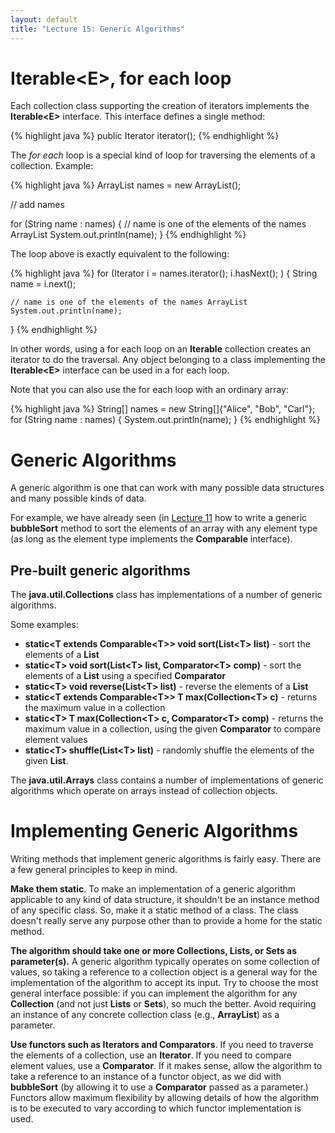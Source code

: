 ```yaml
---
layout: default
title: "Lecture 15: Generic Algorithms"
---
```


# Iterable&lt;E&gt;, for each loop

Each collection class supporting the creation of iterators implements the **Iterable&lt;E&gt;** interface. This interface defines a single method:

{% highlight java %}
public Iterator<E> iterator();
{% endhighlight %}

The *for each* loop is a special kind of loop for traversing the elements of a collection. Example:

{% highlight java %}
ArrayList<String> names = new ArrayList<String>();

// add names

for (String name : names) {
    // name is one of the elements of the names ArrayList
    System.out.println(name);
}
{% endhighlight %}

The loop above is exactly equivalent to the following:

{% highlight java %}
for (Iterator<String> i = names.iterator(); i.hasNext(); ) {
    String name = i.next();

    // name is one of the elements of the names ArrayList
    System.out.println(name);
}
{% endhighlight %}

In other words, using a for each loop on an **Iterable** collection creates an iterator to do the traversal. Any object belonging to a class implementing the **Iterable&lt;E&gt;** interface can be used in a for each loop.

Note that you can also use the for each loop with an ordinary array:

{% highlight java %}
String[] names = new String[]{"Alice", "Bob", "Carl"};
for (String name : names) {
    System.out.println(name);
}
{% endhighlight %}

Generic Algorithms
==================

A generic algorithm is one that can work with many possible data structures and many possible kinds of data.

For example, we have already seen (in [Lecture 11](lecture11.html) how to write a generic **bubbleSort** method to sort the elements of an array with any element type (as long as the element type implements the **Comparable** interface).

Pre-built generic algorithms
----------------------------

The **java.util.Collections** class has implementations of a number of generic algorithms.

Some examples:

-   **static&lt;T extends Comparable&lt;T&gt;&gt; void sort(List&lt;T&gt; list)** - sort the elements of a **List**
-   **static&lt;T&gt; void sort(List&lt;T&gt; list, Comparator&lt;T&gt; comp)** - sort the elements of a **List** using a specified **Comparator**
-   **static&lt;T&gt; void reverse(List&lt;T&gt; list)** - reverse the elements of a **List**
-   **static&lt;T extends Comparable&lt;T&gt;&gt; T max(Collection&lt;T&gt; c)** - returns the maximum value in a collection
-   **static&lt;T&gt; T max(Collection&lt;T&gt; c, Comparator&lt;T&gt; comp)** - returns the maximum value in a collection, using the given **Comparator** to compare element values
-   **static&lt;T&gt; shuffle(List&lt;T&gt; list)** - randomly shuffle the elements of the given **List**.

The **java.util.Arrays** class contains a number of implementations of generic algorithms which operate on arrays instead of collection objects.

Implementing Generic Algorithms
===============================

Writing methods that implement generic algorithms is fairly easy. There are a few general principles to keep in mind.

**Make them static**. To make an implementation of a generic algorithm applicable to any kind of data structure, it shouldn't be an instance method of any specific class. So, make it a static method of a class. The class doesn't really serve any purpose other than to provide a home for the static method.

**The algorithm should take one or more Collections, Lists, or Sets as parameter(s).** A generic algorithm typically operates on some collection of values, so taking a reference to a collection object is a general way for the implementation of the algorithm to accept its input. Try to choose the most general interface possible: if you can implement the algorithm for any **Collection** (and not just **Lists** or **Sets**), so much the better. Avoid requiring an instance of any concrete collection class (e.g., **ArrayList**) as a parameter.

**Use functors such as Iterators and Comparators**. If you need to traverse the elements of a collection, use an **Iterator**. If you need to compare element values, use a **Comparator**. If it makes sense, allow the algorithm to take a reference to an instance of a functor object, as we did with **bubbleSort** (by allowing it to use a **Comparator** passed as a parameter.) Functors allow maximum flexibility by allowing details of how the algorithm is to be executed to vary according to which functor implementation is used.
